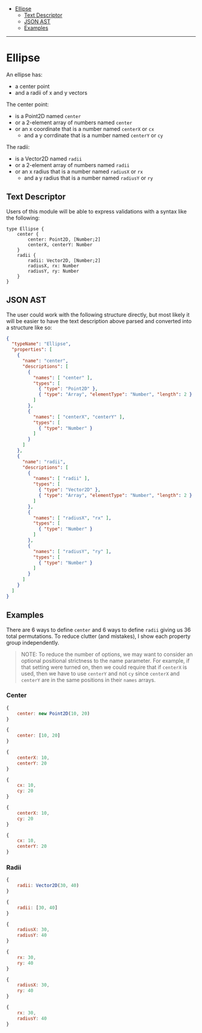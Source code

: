 - [Ellipse](#ellipse)
    - [Text Descriptor](#text-descriptor)
    - [JSON AST](#json-ast)
    - [Examples](#examples)

---

# Ellipse

An ellipse has:

- a center point
- and a radii of x and y vectors

The center point:

- is a Point2D named `center`
- or a 2-element array of numbers named `center`
- or an x coordinate that is a number named `centerX` or `cx`
    - and a y corrdinate that is a number named `centerY` or `cy`

The radii:

- is a Vector2D named `radii`
- or a 2-element array of numbers named `radii`
- or an x radius that is a number named `radiusX` or `rx`
    - and a y radius that is a number named `radiusY` or `ry`

## Text Descriptor

Users of this module will be able to express validations with a syntax like the following:

```
type Ellipse {
    center {
        center: Point2D, [Number;2]
        centerX, centerY: Number
    }
    radii {
        radii: Vector2D, [Number;2]
        radiusX, rx: Number
        radiusY, ry: Number
    }
}
```

## JSON AST

The user could work with the following structure directly, but most likely it will be easier to have the text description above parsed and converted into a structure like so:

```json
{
  "typeName": "Ellipse",
  "properties": [
    {
      "name": "center",
      "descriptions": [
        {
          "names": [ "center" ],
          "types": [
            { "type": "Point2D" },
            { "type": "Array", "elementType": "Number", "length": 2 }
          ]
        },
        {
          "names": [ "centerX", "centerY" ],
          "types": [
            { "type": "Number" }
          ]
        }
      ]
    },
    {
      "name": "radii",
      "descriptions": [
        {
          "names": [ "radii" ],
          "types": [
            { "type": "Vector2D" },
            { "type": "Array", "elementType": "Number", "length": 2 }
          ]
        },
        {
          "names": [ "radiusX", "rx" ],
          "types": [
            { "type": "Number" }
          ]
        },
        {
          "names": [ "radiusY", "ry" ],
          "types": [
            { "type": "Number" }
          ]
        }
      ]
    }
  ]
}
```

## Examples

There are 6 ways to define `center` and 6 ways to define `radii` giving us 36 total permutations. To reduce clutter (and mistakes), I show each property group independently.

> NOTE: To reduce the number of options, we may want to consider an optional positional strictness to the name parameter. For example, if that setting were turned on, then we could require that if `centerX` is used, then we have to use `centerY` and not `cy` since `centerX` and `centerY` are in the same positions in their `names` arrays.

### Center

```javascript
{
    center: new Point2D(10, 20)
}
```

```javascript
{
    center: [10, 20]
}
```

```javascript
{
    centerX: 10,
    centerY: 20
}
```

```javascript
{
    cx: 10,
    cy: 20
}
```

```javascript
{
    centerX: 10,
    cy: 20
}
```

```javascript
{
    cx: 10,
    centerY: 20
}
```

### Radii

```javascript
{
    radii: Vector2D(30, 40)
}
```

```javascript
{
    radii: [30, 40]
}
```

```javascript
{
    radiusX: 30,
    radiusY: 40
}
```

```javascript
{
    rx: 30,
    ry: 40
}
```

```javascript
{
    radiusX: 30,
    ry: 40
}
```

```javascript
{
    rx: 30,
    radiusY: 40
}
```
